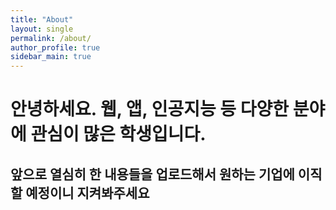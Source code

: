 ```yaml
---
title: "About"
layout: single
permalink: /about/
author_profile: true
sidebar_main: true
---
```


# 안녕하세요. 웹, 앱, 인공지능 등 다양한 분야에 관심이 많은 학생입니다.

## 앞으로 열심히 한 내용들을 업로드해서 원하는 기업에 이직할 예정이니 지켜봐주세요